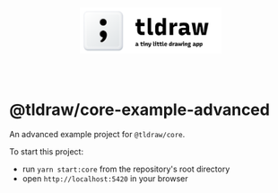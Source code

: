 <div style="text-align: center; transform: scale(.5);">
  <img src="card-repo.png"/>
</div>

# @tldraw/core-example-advanced

An advanced example project for `@tldraw/core`.

To start this project:

- run `yarn start:core` from the repository's root directory
- open `http://localhost:5420` in your browser
